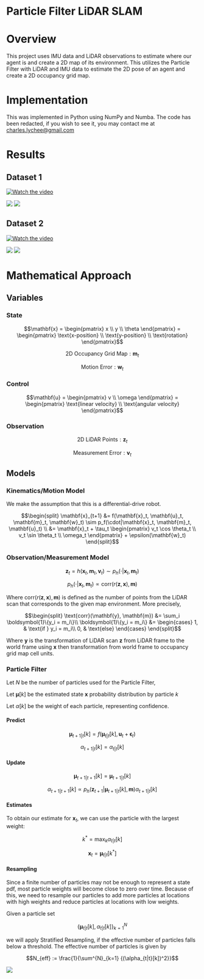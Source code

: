 # Particle Filter LiDAR SLAM

# Overview
This project uses IMU data and LiDAR observations to estimate where our agent is and create a 2D map of its environment. This utilizes the Particle Filter with LiDAR and IMU data to estimate the 2D pose of an agent and create a 2D occupancy grid map.

# Implementation
This was implemented in Python using NumPy and Numba. The code has been redacted, if you wish to see it, you may contact me at charles.lychee@gmail.com

# Results
## Dataset 1
[![Watch the video](https://img.youtube.com/vi/4h5Riopciw4/maxresdefault.jpg)](https://www.youtube.com/watch?v=4h5Riopciw4)

<img src='particleFilterMapTrajectory20_Complete.png'>
<img src='textureMapTrajectory20_Complete.png'>

## Dataset 2
[![Watch the video](https://img.youtube.com/vi/2y03yO7TFj4/maxresdefault.jpg)](https://www.youtube.com/watch?v=2y03yO7TFj4)

<img src='particleFilterMapTrajectory21_Complete.png'>
<img src='textureMapTrajectory21_Complete.png'>

# Mathematical Approach
## Variables
### State
```math
\mathbf{x} = \begin{pmatrix}
    x \\
    y \\
    \theta
\end{pmatrix} = \begin{pmatrix}
    \text{x-position} \\
    \text{y-position} \\
    \text{rotation}
\end{pmatrix}
```

```math
\text{2D Occupancy Grid Map}: \mathbf{m}_t
```

```math
\text{Motion Error}: \mathbf{w}_t
```

### Control
```math
\mathbf{u} = \begin{pmatrix}
    v \\
    \omega
\end{pmatrix} = \begin{pmatrix}
    \text{linear velocity} \\
    \text{angular velocity}
\end{pmatrix}
```

### Observation
```math
\text{2D LiDAR Points}: \mathbf{z}_t
```
```math
\text{Measurement Error}: \mathbf{v}_t
```

## Models
### Kinematics/Motion Model
We make the assumption that this is a differential-drive robot.
```math
\begin{split}
\mathbf{x}_{t+1} &= f(\mathbf{x}_t, \mathbf{u}_t, \mathbf{m}_t, \mathbf{w}_t) \sim p_f(\cdot|\mathbf{x}_t, \mathbf{m}_t, \mathbf{u}_t) \\
&= \mathbf{x}_t + \tau_t \begin{pmatrix}
v_t \cos \theta_t \\
v_t \sin \theta_t \\
\omega_t
\end{pmatrix} + \epsilon(\mathbf{w}_t)
\end{split}
```

### Observation/Measurement Model
```math
\textbf{z}_t = h(\textbf{x}_t, \textbf{m}_t, \textbf{v}_t) \sim p_h(\cdot | \textbf{x}_t, \textbf{m}_t)
```

```math
p_h(\cdot | \textbf{x}_t, \textbf{m}_t) \propto \text{corr}(r(\mathbf{z}, \mathbf{x}), \mathbf{m})
```

Where $\text{corr}(r(\mathbf{z}, \mathbf{x}), \mathbf{m})$ is defined as the number of points from the LiDAR scan that corresponds to the given map environment. More precisely,

```math
\begin{split}
    \text{corr}(\mathbf{y}, \mathbf{m}) &= \sum_i \boldsymbol{1}\{y_i = m_i\}\\
    \boldsymbol{1}\{y_i = m_i\} &= \begin{cases}
        1, & \text{if } y_i = m_i\\
        0, & \text{else}
    \end{cases}
\end{split}
```

Where $\mathbf{y}$ is the transformation of LiDAR scan $\mathbf{z}$ from LiDAR frame to the world frame using $\mathbf{x}$ then transformation from world frame to occupancy grid map cell units.

### Particle Filter
Let $N$ be the number of particles used for the Particle Filter,

Let $\boldsymbol{\mu}[k]$ be the estimated state $\mathbf{x}$ probability distribution by particle $k$

Let $\alpha[k]$ be the weight of each particle, representing confidence.


#### Predict
```math
\boldsymbol{\mu}_{t+1|t}[k] = f(\boldsymbol{\mu}_{t|t}[k], \mathbf{u}_t + \boldsymbol{\epsilon}_t)
```
```math
\alpha_{t+1|t}[k] = \alpha_{t|t}[k]
```

#### Update
```math
\boldsymbol{\mu}_{t+1|t+1}[k] = \boldsymbol{\mu}_{t+1|t}[k]
```
```math
\alpha_{t+1|t+1}[k] \propto p_h(\mathbf{z}_{t+1} | \boldsymbol{\mu}_{t+1|t}[k], \mathbf{m}) \alpha_{t+1|t}[k]
```

#### Estimates
To obtain our estimate for $\mathbf{x}_t$, we can use the particle with the largest weight:
```math
k^* = \max_k \alpha_{t|t}[k]
```
```math
\mathbf{x}_t = \boldsymbol{\mu}_{t|t}[k^*]
```

#### Resampling
Since a finite number of particles may not be enough to represent a state pdf, most particle weights will become close to zero over time. Because of this, we need to resample our particles to add more particles at locations with high weights and reduce particles at locations with low weights.

Given a particle set
```math
\{\mathbf{\mu}_{t|t}[k], \alpha_{t|t}[k]\}_{k=1}^N
```
we will apply Stratified Resampling, if the effective number of particles falls below a threshold. The effective number of particles is given by

```math
N_{eff} := \frac{1}{\sum^{N}_{k=1} {(\alpha_{t|t}[k])^2}}
``` 

<img src='StratifiedResampling.jpg'>